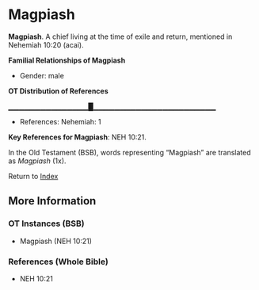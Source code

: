 # Magpiash
**Magpiash**. 
A chief living at the time of exile and return, mentioned in Nehemiah 10:20 (acai). 




**Familial Relationships of Magpiash**


* Gender: male


**OT Distribution of References**

▁▁▁▁▁▁▁▁▁▁▁▁▁▁▁█▁▁▁▁▁▁▁▁▁▁▁▁▁▁▁▁▁▁▁▁▁▁▁
* References: Nehemiah: 1



**Key References for Magpiash**: 
NEH 10:21. 


In the Old Testament (BSB), words representing “Magpiash” are translated as 
*Magpiash* (1x). 




Return to [Index](00-Index.md)

## More Information

### OT Instances (BSB)

* Magpiash (NEH 10:21)



### References (Whole Bible)

* NEH 10:21



